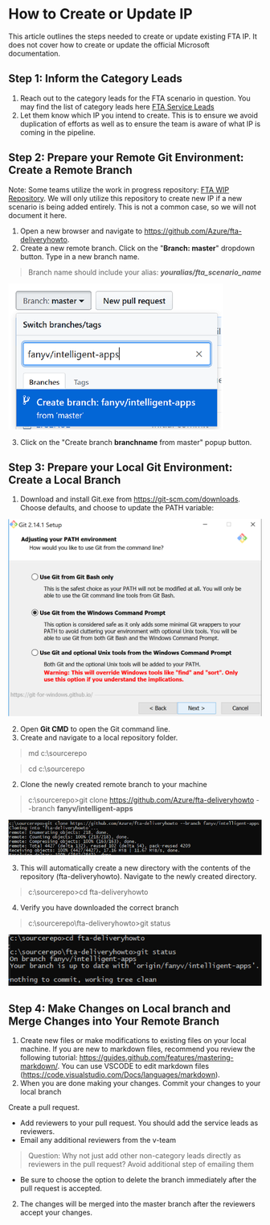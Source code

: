 # How to Create or Update IP

This article outlines the steps needed to create or update existing FTA IP. It does not cover how to create or update the official Microsoft documentation.

## Step 1: Inform the Category Leads
1. Reach out to the category leads for the FTA scenario in question.  You may find the list of category leads here [FTA Service Leads](https://microsoft.sharepoint.com/teams/fasttrackforazure/PM/FastTrack%20for%20Azure%20PMO/Service%20Team%20Engagement%20&%20PG%20Contacts/Service%20Team%20Engagement/FTA%20Service%20Leads_Nov2018.xlsx)
2. Let them know which IP you intend to create. This is to ensure we avoid duplication of efforts as well as to ensure the team is aware of what IP is coming in the pipeline.


## Step 2: Prepare your Remote Git Environment: Create a Remote Branch

Note: Some teams utilize the work in progress repository: [FTA WIP Repository](https://github.com/Azure/fta-wip). We will only utilize this repository to create new IP if a new scenario is being added entirely. This is not a common case, so we will not document it here.

1. Open a new browser and navigate to https://github.com/Azure/fta-deliveryhowto.
2. Create a new remote branch. Click on the "__Branch: master__" dropdown button. Type in a new branch name.

> Branch name should include your alias: **_youralias/fta_scenario_name_**

![Image](/img/Github.newbranch.png?raw=true)

3. Click on the "Create branch __branchname__ from master" popup button.


## Step 3: Prepare your Local Git Environment: Create a Local Branch
1. Download and install Git.exe from https://git-scm.com/downloads. Choose defaults, and choose to update the PATH variable:

![Image](/img/installgit.png?raw=true)

2. Open __Git CMD__ to open the Git command line.
2. Create and navigate to a local repository folder.

> md c:\sourcerepo

> cd c:\sourcerepo

2. Clone the newly created remote branch to your machine

> c:\sourcerepo>git clone https://github.com/Azure/fta-deliveryhowto --branch __fanyv/intelligent-apps__

![Image](/img/gitclone.png?raw=true)

3. This will automatically create a new directory with the contents of the repository (fta-deliveryhowto). Navigate to the newly created directory.

> c:\sourcerepo>cd fta-deliveryhowto

4.  Verify you have downloaded the correct branch

> c:\sourcerepo\fta-deliveryhowto>git status

![Image](/img/gitstatus.png?raw=true)


## Step 4: Make Changes on Local branch and Merge Changes into Your Remote Branch
1. Create new files or make modifications to existing files on your local machine. If you are new to markdown files, recommend you review the following tutorial: https://guides.github.com/features/mastering-markdown/. You can use VSCODE to edit markdown files (https://code.visualstudio.com/Docs/languages/markdown).
2. When you are done making your changes. Commit your changes to your local branch

> 

Create a pull request.
*  Add reviewers to your pull request. You should add the service leads as reviewers.
* Email any additional reviewers from the v-team

>Question: Why not just add other non-category leads directly as reviewers in the pull request? Avoid additional step of emailing them

* Be sure to choose the option to delete the branch immediately after the pull request is accepted.

2. The changes will be merged into the master branch after the reviewers accept your changes.






